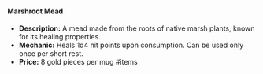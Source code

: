 #### Marshroot Mead

- **Description:** A mead made from the roots of native marsh plants, known for its healing properties.
- **Mechanic:** Heals 1d4 hit points upon consumption. Can be used only once per short rest.
- **Price:** 8 gold pieces per mug
#items